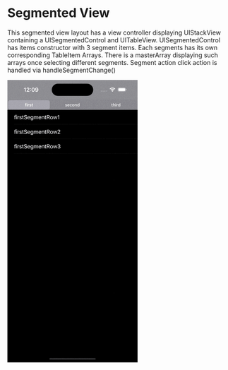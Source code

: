 # Segmented View
This segmented view layout has a view controller displaying  UIStackView containing a UISegmentedControl and UITableView. UISegmentedControl has items constructor with 3 segment items. Each segments has its own corresponding TableItem Arrays. There is a masterArray displaying such arrays once selecting different segments. Segment action click action is handled via handleSegmentChange()



![](/Assets/gif1.gif)
